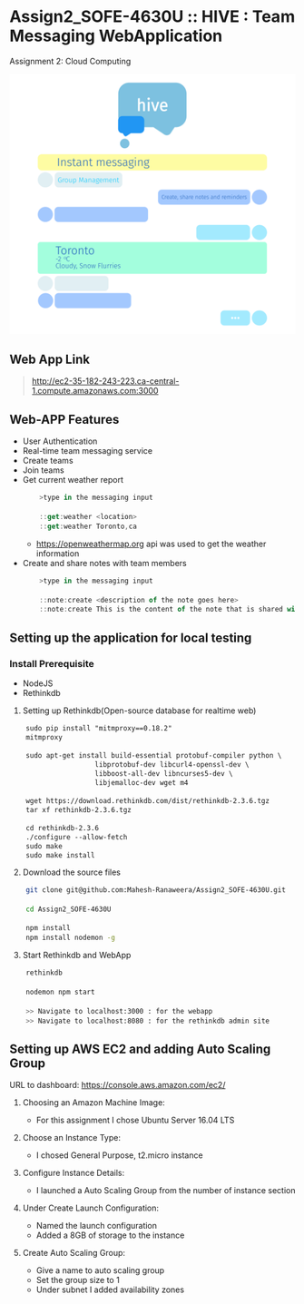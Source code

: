 # Assign2_SOFE-4630U :: HIVE : Team Messaging WebApplication
Assignment 2: Cloud Computing

![Notebook Description](https://github.com/Mahesh-Ranaweera/Assign2_SOFE-4630U/blob/master/public/assets/hive_description.svg?sanitize=true)

## Web App Link
> http://ec2-35-182-243-223.ca-central-1.compute.amazonaws.com:3000

## Web-APP Features
* User Authentication
* Real-time team messaging service
* Create teams
* Join teams
* Get current weather report
    ```js
        >type in the messaging input

        ::get:weather <location>
        ::get:weather Toronto,ca
    ```
    * https://openweathermap.org api was used to get the weather information
* Create and share notes with team members
    ```js
        >type in the messaging input

        ::note:create <description of the note goes here>
        ::note:create This is the content of the note that is shared with the team
    ```

## Setting up the application for local testing
### Install Prerequisite
- NodeJS
- Rethinkdb

1. Setting up Rethinkdb(Open-source database for realtime web)
```
    sudo pip install "mitmproxy==0.18.2"
    mitmproxy

    sudo apt-get install build-essential protobuf-compiler python \
                     libprotobuf-dev libcurl4-openssl-dev \
                     libboost-all-dev libncurses5-dev \
                     libjemalloc-dev wget m4

    wget https://download.rethinkdb.com/dist/rethinkdb-2.3.6.tgz
    tar xf rethinkdb-2.3.6.tgz

    cd rethinkdb-2.3.6
    ./configure --allow-fetch
    sudo make
    sudo make install
```

2. Download the source files
```sh
    git clone git@github.com:Mahesh-Ranaweera/Assign2_SOFE-4630U.git

    cd Assign2_SOFE-4630U

    npm install
    npm install nodemon -g
```

3. Start Rethinkdb and WebApp
```sh
    rethinkdb

    nodemon npm start

    >> Navigate to localhost:3000 : for the webapp
    >> Navigate to localhost:8080 : for the rethinkdb admin site
```

## Setting up AWS EC2 and adding Auto Scaling Group 
URL to dashboard: https://console.aws.amazon.com/ec2/ 
1. Choosing an Amazon Machine Image:
    - For this assignment I chose Ubuntu Server 16.04 LTS

2. Choose an Instance Type:
    - I chosed General Purpose, t2.micro instance

3. Configure Instance Details:
    - I launched a Auto Scaling Group from the number of instance section

4. Under Create Launch Configuration:
    - Named the launch configuration
    - Added a 8GB of storage to the instance

5. Create Auto Scaling Group:
    - Give a name to auto scaling group
    - Set the group size to 1
    - Under subnet I added availability zones